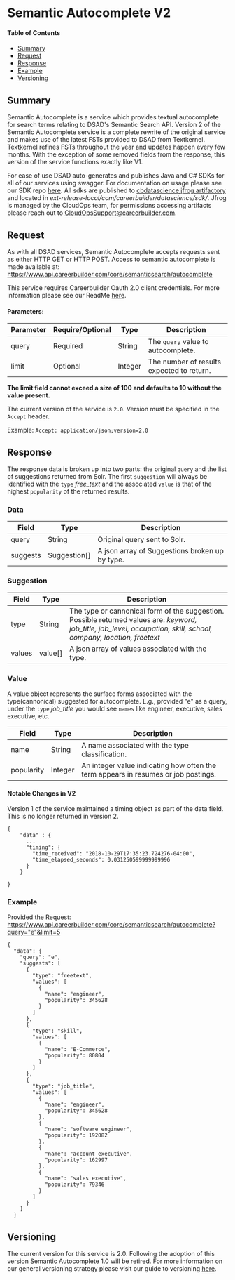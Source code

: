 Semantic Autocomplete V2
========================

#### Table of Contents

- [Summary](#summary)
- [Request](#request)
- [Response](#response)
- [Example](#example)
- [Versioning](#versioning)


## Summary
Semantic Autocomplete is a service which provides textual autocomplete for search terms relating to DSAD's Semantic Search API. Version 2 of the Semantic Autocomplete service is a complete rewrite of the original service and makes use of the latest FSTs provided to DSAD from Textkernel. Textkernel refines FSTs throughout the year and updates happen every few months. With the exception of some removed fields from the response, this version of the service functions exactly like V1.

For ease of use DSAD auto-generates and publishes Java and C# SDKs for all of our services using swagger. For documentation on usage please see our SDK repo [here](https://github.com/cbdr/dsad-sdks). All sdks are published to [cbdatascience jfrog artifactory](https://cbdatascience.jfrog.io/cbdatascience/webapp/#/home) and located in *ext-release-local/com/careerbuilder/datascience/sdk/*. Jfrog is managed by the CloudOps team, for permissions accessing artifacts please reach out to CloudOpsSupport@careerbuilder.com.

## Request
As with all DSAD services, Semantic Autocomplete accepts requests sent as either HTTP GET or HTTP POST. Access to semantic autocomplete is made available at:
 https://www.api.careerbuilder.com/core/semanticsearch/autocomplete

 This service requires Careerbuilder Oauth 2.0 client credentials. For more information please see our ReadMe [here](/Readme.md#access).

#### Parameters:
| Parameter | Require/Optional | Type | Description |
|-----------|------------------|------|-------------|
| query | Required | String | The `query` value to autocomplete.
| limit | Optional | Integer | The number of results expected to return.

**The limit field cannot exceed a size of 100 and defaults to 10 without the value present.**

The current version of the service is `2.0`. Version must be specified in the ```Accept``` header.

Example: ```Accept: application/json;version=2.0```

## Response
The response data is broken up into two parts: the original `query` and the list of suggestions returned from Solr. The first `suggestion` will always be identified with the `type` *free_text* and the associated `value` is that of  the highest `popularity` of the returned results.

### Data
| Field | Type | Description |
|-------|------|-------------|
| query | String | Original query sent to Solr.
| suggests | Suggestion[] | A json array of Suggestions broken up by type.

### Suggestion

| Field | Type | Description |
|-------|------|-------------|
| type | String | The type or cannonical form of the suggestion. Possible returned values are: *keyword, job_title, job_level, occupation, skill, school, company, location, freetext*
| values | value[] | A json array of values associated with the type.


### Value
A value object represents the surface forms associated with the type(cannonical) suggested for autocomplete. E.g., provided "e" as a query, under the `type` *job_title* you would see `names` like engineer, executive, sales executive, etc.

| Field | Type | Description |
|-------|------|-------------|
| name | String | A name associated with the type classification.
| popularity | Integer | An integer value indicating how often the term appears in resumes or job postings.

#### Notable Changes in V2
Version 1 of the service maintained a timing object as part of the data field. This is no longer returned in version 2.
```
{
    "data" : {
      ...
      "timing": {
        "time_received": "2018-10-29T17:35:23.724276-04:00",
        "time_elapsed_seconds": 0.031250599999999996
      }
    }

}
```

### Example
Provided the Request: https://www.api.careerbuilder.com/core/semanticsearch/autocomplete?query="e"&limit=5

```
{
  "data": {
    "query": "e",
    "suggests": [
      {
        "type": "freetext",
        "values": [
          {
            "name": "engineer",
            "popularity": 345628
          }
        ]
      },
      {
        "type": "skill",
        "values": [
          {
            "name": "E-Commerce",
            "popularity": 80804
          }
        ]
      },
      {
        "type": "job_title",
        "values": [
          {
            "name": "engineer",
            "popularity": 345628
          },
          {
            "name": "software engineer",
            "popularity": 192082
          },
          {
            "name": "account executive",
            "popularity": 162997
          },
          {
            "name": "sales executive",
            "popularity": 79346
          }
        ]
      }
    ]
  }
```

## Versioning
The current version for this service is 2.0. Following the adoption of this version Semantic Autocomplete 1.0 will be retired. For more information on our general versioning strategy please visit our guide to versioning [here](/Versioning.md).